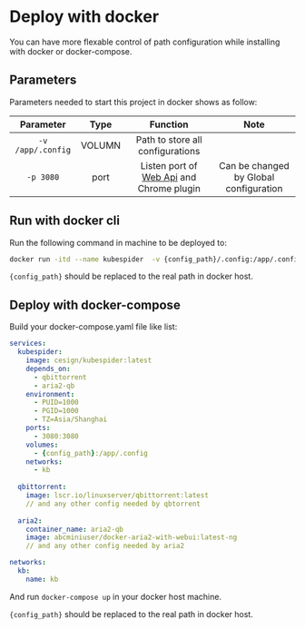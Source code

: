 # Deploy with docker

You can have more flexable control of path configuration while installing with docker or docker-compose.

## Parameters

Parameters needed to start this project in docker shows as follow:

|Parameter|Type|Function|Note|
|:---:|:---:|:---:|:---:|
|`-v /app/.config`|VOLUMN|Path to store all configurations||
|`-p 3080`|port|Listen port of [Web Api](../user_guide/api_docs/README.md) and Chrome plugin|Can be changed by Global configuration|

## Run with docker cli

Run the following command in machine to be deployed to:

```bash
docker run -itd --name kubespider  -v {config_path}/.config:/app/.config -p 3080:3080 cesign/kubespider:latest
```

`{config_path}` should be replaced to the real path in docker host.

## Deploy with docker-compose

Build your docker-compose.yaml file like list:

```yaml
services:
  kubespider:
    image: cesign/kubespider:latest
    depends_on:
      - qbittorrent
      - aria2-qb
    environment:
      - PUID=1000
      - PGID=1000
      - TZ=Asia/Shanghai
    ports:
      - 3080:3080
    volumes:
      - {config_path}:/app/.config
    networks:
      - kb
  
  qbittorrent:
    image: lscr.io/linuxserver/qbittorrent:latest
    // and any other config needed by qbtorrent
    
  aria2:
    container_name: aria2-qb
    image: abcminiuser/docker-aria2-with-webui:latest-ng
    // and any other config needed by aria2

networks:
  kb:
    name: kb
```

And run `docker-compose up` in your docker host machine.

`{config_path}` should be replaced to the real path in docker host.
